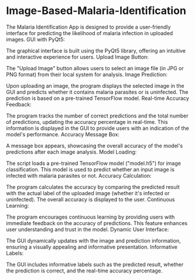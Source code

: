 # Image-Based-Malaria-Identification
The Malaria Identification App is designed to provide a user-friendly interface for predicting the likelihood of malaria infection in uploaded images.
GUI with PyQt5:

The graphical interface is built using the PyQt5 library, offering an intuitive and interactive experience for users.
Upload Image Button:

The "Upload Image" button allows users to select an image file (in JPG or PNG format) from their local system for analysis.
Image Prediction:

Upon uploading an image, the program displays the selected image in the GUI and predicts whether it contains malaria parasites or is uninfected. The prediction is based on a pre-trained TensorFlow model.
Real-time Accuracy Feedback:

The program tracks the number of correct predictions and the total number of predictions, updating the accuracy percentage in real-time. This information is displayed in the GUI to provide users with an indication of the model's performance.
Accuracy Message Box:

A message box appears, showcasing the overall accuracy of the model's predictions after each image analysis.
Model Loading:

The script loads a pre-trained TensorFlow model ("model.h5") for image classification. This model is used to predict whether an input image is infected with malaria parasites or not.
Accuracy Calculation:

The program calculates the accuracy by comparing the predicted result with the actual label of the uploaded image (whether it's infected or uninfected). The overall accuracy is displayed to the user.
Continuous Learning:

The program encourages continuous learning by providing users with immediate feedback on the accuracy of predictions. This feature enhances user understanding and trust in the model.
Dynamic User Interface:

The GUI dynamically updates with the image and prediction information, ensuring a visually appealing and informative presentation.
Informative Labels:

The GUI includes informative labels such as the predicted result, whether the prediction is correct, and the real-time accuracy percentage.
